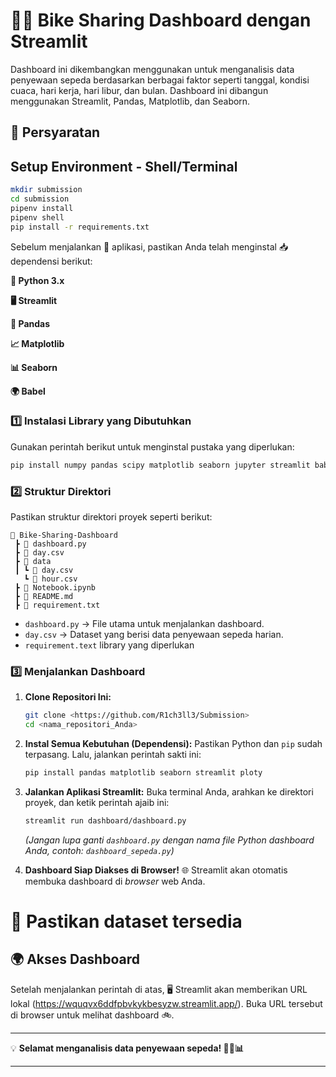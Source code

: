 # 🚴‍♂️ Bike Sharing Dashboard dengan Streamlit  

Dashboard ini dikembangkan menggunakan untuk menganalisis data penyewaan sepeda berdasarkan berbagai faktor seperti tanggal, kondisi cuaca, hari kerja, hari libur, dan bulan. Dashboard ini dibangun menggunakan  Streamlit,  Pandas,  Matplotlib, dan  Seaborn.

## 📌 **Persyaratan**  
## Setup Environment - Shell/Terminal
```bash
mkdir submission
cd submission
pipenv install
pipenv shell
pip install -r requirements.txt
```
Sebelum menjalankan 🚀 aplikasi, pastikan Anda telah menginstal 📥 dependensi berikut:

**🐍 Python 3.x**

**🖥️ Streamlit**

**🐼 Pandas**

**📈 Matplotlib**

**📊 Seaborn**

**🌍 Babel**


### 1️⃣ **Instalasi Library yang Dibutuhkan**  
Gunakan perintah berikut untuk menginstal pustaka yang diperlukan:  
```bash
pip install numpy pandas scipy matplotlib seaborn jupyter streamlit babel 
```

### 2️⃣ **Struktur Direktori**  
Pastikan struktur direktori proyek seperti berikut:  
```
📂 Bike-Sharing-Dashboard
 ┣ 📜 dashboard.py
 ┣ 📜 day.csv
 ┣ 📂 data
 ┃ ┗ 📜 day.csv
   ┗ 📜 hour.csv
 ┣ 📜 Notebook.ipynb
 ┣ 📜 README.md
 ┣ 📜 requirement.txt
```
- `dashboard.py` → File utama untuk menjalankan dashboard.  
- `day.csv` → Dataset yang berisi data penyewaan sepeda harian.  
- `requirement.text` library yang diperlukan

### 3️⃣ **Menjalankan Dashboard**  

1.  **Clone Repositori Ini:**
    ```bash
    git clone <https://github.com/R1ch3ll3/Submission>
    cd <nama_repositori_Anda>
    ```

2.  **Instal Semua Kebutuhan (Dependensi):**
    Pastikan Python dan `pip` sudah terpasang. Lalu, jalankan perintah sakti ini:
    ```bash
    pip install pandas matplotlib seaborn streamlit ploty
    ```

3.  **Jalankan Aplikasi Streamlit:**
    Buka terminal Anda, arahkan ke direktori proyek, dan ketik perintah ajaib ini:
    ```bash
    streamlit run dashboard/dashboard.py
    ```
    *(Jangan lupa ganti `dashboard.py` dengan nama file Python dashboard Anda, contoh: `dashboard_sepeda.py`)*

4.  **Dashboard Siap Diakses di Browser!** 🌐
    Streamlit akan otomatis membuka dashboard di *browser* web Anda.
# 📂 Pastikan dataset tersedia


## 🌍 Akses Dashboard
Setelah menjalankan perintah di atas, 🖥️ Streamlit akan memberikan URL lokal (https://wquqvx6ddfpbvkykbesyzw.streamlit.app/).
Buka URL tersebut di  browser untuk melihat dashboard 🚲.  

---

💡 **Selamat menganalisis data penyewaan sepeda! 🚴‍♂️📊**  

---
